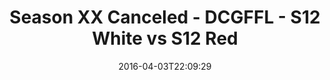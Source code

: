 ---
title: Season XX Canceled - DCGFFL - S12 White vs S12 Red
teams-score:
- team: _teams/s12-white.md
  score: 31
- team: _teams/s12-red.md
  score: 39
mvp: Michelle T. (White); BB (Red)
game-ball: Anthony M. (White); Thomas L. (Red)
sportsperson: ''
season: 12
week: 4
date: '2016-04-03T22:09:29'
pageid: season-12-week-4-april-3-2016-4186-vs-4177
---